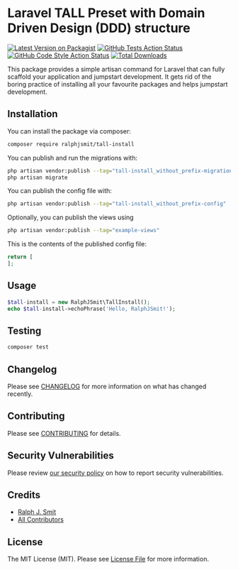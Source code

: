 # Laravel TALL Preset with Domain Driven Design (DDD) structure

[![Latest Version on Packagist](https://img.shields.io/packagist/v/ralphjsmit/tall-install.svg?style=flat-square)](https://packagist.org/packages/ralphjsmit/tall-install)
[![GitHub Tests Action Status](https://img.shields.io/github/workflow/status/ralphjsmit/tall-install/run-tests?label=tests)](https://github.com/ralphjsmit/tall-install/actions?query=workflow%3Arun-tests+branch%3Amain)
[![GitHub Code Style Action Status](https://img.shields.io/github/workflow/status/ralphjsmit/tall-install/Check%20&%20fix%20styling?label=code%20style)](https://github.com/ralphjsmit/tall-install/actions?query=workflow%3A"Check+%26+fix+styling"+branch%3Amain)
[![Total Downloads](https://img.shields.io/packagist/dt/ralphjsmit/tall-install.svg?style=flat-square)](https://packagist.org/packages/ralphjsmit/tall-install)

This package provides a simple artisan command for Laravel that can fully scaffold your application and jumpstart development. It gets rid of the boring practice of installing all your favourite packages and helps jumpstart development.






## Installation

You can install the package via composer:

```bash
composer require ralphjsmit/tall-install
```

You can publish and run the migrations with:

```bash
php artisan vendor:publish --tag="tall-install_without_prefix-migrations"
php artisan migrate
```

You can publish the config file with:
```bash
php artisan vendor:publish --tag="tall-install_without_prefix-config"
```

Optionally, you can publish the views using

```bash
php artisan vendor:publish --tag="example-views"
```

This is the contents of the published config file:

```php
return [
];
```

## Usage

```php
$tall-install = new RalphJSmit\TallInstall();
echo $tall-install->echoPhrase('Hello, RalphJSmit!');
```

## Testing

```bash
composer test
```

## Changelog

Please see [CHANGELOG](CHANGELOG.md) for more information on what has changed recently.

## Contributing

Please see [CONTRIBUTING](.github/CONTRIBUTING.md) for details.

## Security Vulnerabilities

Please review [our security policy](../../security/policy) on how to report security vulnerabilities.

## Credits

- [Ralph J. Smit](https://github.com/ralphjsmit)
- [All Contributors](../../contributors)

## License

The MIT License (MIT). Please see [License File](LICENSE.md) for more information.
